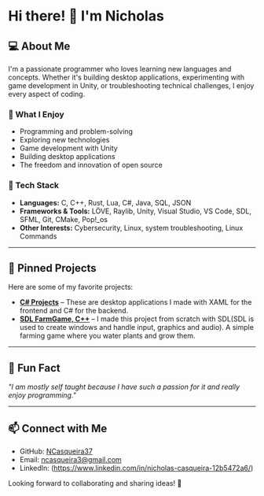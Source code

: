 # Hi there! 👋 I'm Nicholas

## 💻 About Me  
I'm a passionate programmer who loves learning new languages and concepts. Whether it's building desktop applications, experimenting with game development in Unity, or troubleshooting technical challenges, I enjoy every aspect of coding.  

### 🚀 What I Enjoy  
- Programming and problem-solving  
- Exploring new technologies  
- Game development with Unity  
- Building desktop applications  
- The freedom and innovation of open source  

### 🔧 Tech Stack  
- **Languages:** C, C++, Rust, Lua, C#, Java, SQL, JSON
- **Frameworks & Tools:** LÖVE, Raylib, Unity, Visual Studio, VS Code, SDL, SFML, Git, CMake, Pop!_os
- **Other Interests:** Cybersecurity, Linux, system troubleshooting, Linux Commands

---

## 📌 Pinned Projects  
Here are some of my favorite projects:  

- **[C# Projects](https://github.com/NCasqueira37/Projects)** –   These are desktop applications I made with XAML for the frontend and C# for the backend.
- **[SDL FarmGame, C++](https://github.com/NCasqueira37/CPPEngine_FarmGame)** – I made this project from scratch with SDL(SDL is used to create windows and handle input, graphics and audio). A simple farming game where you water plants and grow them.

---

## 🌟 Fun Fact  
*"I am mostly self taught because I have such a passion for it and really enjoy programming."*

---

## 📫 Connect with Me  
- GitHub: [NCasqueira37](https://github.com/NCasqueira37)  
- Email: ncasqueira3@gmail.com  
- LinkedIn: (https://www.linkedin.com/in/nicholas-casqueira-12b5472a6/)

Looking forward to collaborating and sharing ideas! 🚀  


